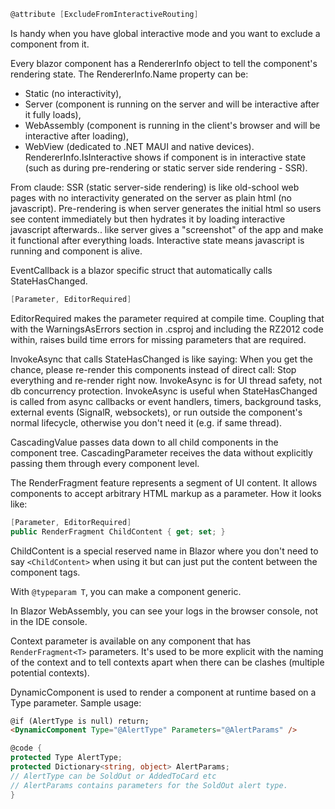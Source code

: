 ```csharp
@attribute [ExcludeFromInteractiveRouting]
```
Is handy when you have global interactive mode and you want to exclude a component from it.

Every blazor component has a RendererInfo object to tell the component's rendering state.
The RendererInfo.Name property can be:
 - Static (no interactivity),
 - Server (component is running on the server and will be interactive after it fully loads),
 - WebAssembly (component is running in the client's browser and will be interactive after loading),
 - WebView (dedicated to .NET MAUI and native devices).
RendererInfo.IsInteractive shows if component is in interactive state (such as during pre-rendering or static server side rendering - SSR).

From claude:
SSR (static server-side rendering) is like old-school web pages with no interactivity generated on the server as plain html (no javascript).
Pre-rendering is when server generates the initial html so users see content immediately but then hydrates it by loading interactive javascript afterwards.. like server gives a "screenshot" of the app and make it functional after everything loads.
Interactive state means javascript is running and component is alive.

EventCallback is a blazor specific struct that automatically calls StateHasChanged.

```csharp
[Parameter, EditorRequired]
```
EditorRequired makes the parameter required at compile time.
Coupling that with the WarningsAsErrors section in .csproj and including the RZ2012 code within, raises build time errors for missing parameters that are required.

InvokeAsync that calls StateHasChanged is like saying: When you get the chance, please re-render this components instead of direct call: Stop everything and re-render right now. InvokeAsync is for UI thread safety, not db concurrency protection. InvokeAsync is useful when StateHasChanged is called from async callbacks or event handlers, timers, background tasks, external events (SignalR, websockets), or run outside the component's normal lifecycle, otherwise you don't need it (e.g. if same thread).

CascadingValue passes data down to all child components in the component tree. CascadingParameter receives the data without explicitly passing them through every component level.

The RenderFragment feature represents a segment of UI content. It allows components to accept arbitrary HTML markup as a parameter.
How it looks like: 
```csharp
[Parameter, EditorRequired]
public RenderFragment ChildContent { get; set; }
```
ChildContent is a special reserved name in Blazor where you don't need to say ```<ChildContent>``` when using it but can just put the content between the component tags.

With ```@typeparam T```, you can make a component generic.

In Blazor WebAssembly, you can see your logs in the browser console, not in the IDE console.

Context parameter is available on any component that has ```RenderFragment<T>``` parameters. It's used to be more explicit with the naming of the context and to tell contexts apart when there can be clashes (multiple potential contexts).

DynamicComponent is used to render a component at runtime based on a Type parameter.
Sample usage:
```html
@if (AlertType is null) return;
<DynamicComponent Type="@AlertType" Parameters="@AlertParams" />
```
```csharp
@code {
protected Type AlertType;
protected Dictionary<string, object> AlertParams;
// AlertType can be SoldOut or AddedToCard etc
// AlertParams contains parameters for the SoldOut alert type.
}
```